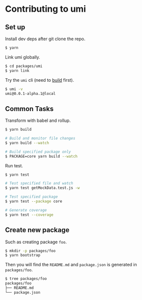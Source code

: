 # Contributing to umi

## Set up

Install dev deps after git clone the repo.

```bash
$ yarn
```

Link umi globally.

```bash
$ cd packages/umi
$ yarn link
```

Try the `umi` cli (need to [build](#common-tasks) first).

```bash
$ umi -v
umi@0.0.1-alpha.1@local
```

## Common Tasks

Transform with babel and rollup.

```bash
$ yarn build

# Build and monitor file changes
$ yarn build --watch

# Build specified package only
$ PACKAGE=core yarn build --watch
```

Run test.

```bash
$ yarn test

# Test specified file and watch
$ yarn test getMockData.test.js -w

# Test specified package
$ yarn test --package core

# Generate coverage
$ yarn test --coverage
```

## Create new package

Such as creating package `foo`.

```bash
$ mkdir -p packages/foo
$ yarn bootstrap
```

Then you will find the `README.md` and `package.json` is generated in `packages/foo`.

```bash
$ tree packages/foo
packages/foo
├── README.md
└── package.json
```
